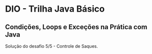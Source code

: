 # DIO - Trilha Java Básico

## Condições, Loops e Exceções na Prática com Java

Solução do desafio 5/5 - Controle de Saques.